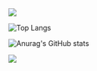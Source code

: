 
<img src="https://capsule-render.vercel.app/api?type=waving&color=BDBDC8&height=150&section=header" />

![Top Langs](https://github-readme-stats.vercel.app/api/top-langs/?username=ellen24k&count_private=true&layout=compact&theme=dracula)

![Anurag's GitHub stats](https://github-readme-stats.vercel.app/api?username=ellen24k&count_private=true&show_icons=true&theme=dracula)

<img src="https://capsule-render.vercel.app/api?type=waving&color=BDBDC8&height=150&section=footer" />
